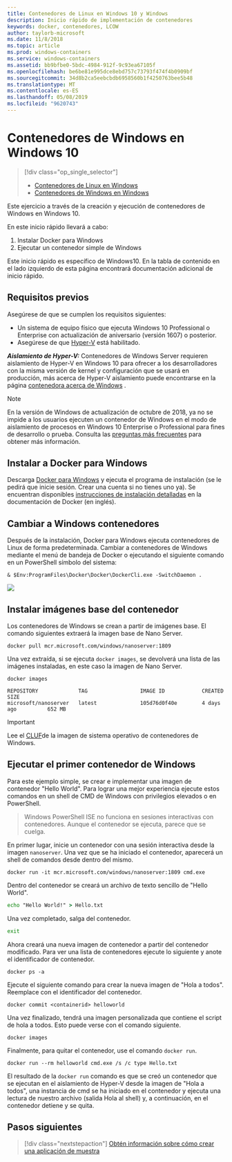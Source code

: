 ```yaml
---
title: Contenedores de Linux en Windows 10 y Windows
description: Inicio rápido de implementación de contenedores
keywords: docker, contenedores, LCOW
author: taylorb-microsoft
ms.date: 11/8/2018
ms.topic: article
ms.prod: windows-containers
ms.service: windows-containers
ms.assetid: bb9bfbe0-5bdc-4984-912f-9c93ea67105f
ms.openlocfilehash: be6be81e995dce8ebd757c73793f474f4b0909bf
ms.sourcegitcommit: 34d8b2ca5eebcbdb6958560b1f4250763bee5b48
ms.translationtype: MT
ms.contentlocale: es-ES
ms.lasthandoff: 05/08/2019
ms.locfileid: "9620743"
---
```

# <a name="windows-containers-on-windows-10"></a>Contenedores de Windows en Windows 10

> [!div class="op_single_selector"]
> - [Contenedores de Linux en Windows](quick-start-windows-10-linux.md)
> - [Contenedores de Windows en Windows](quick-start-windows-10.md)

Este ejercicio a través de la creación y ejecución de contenedores de Windows en Windows 10.

En este inicio rápido llevará a cabo:

1. Instalar Docker para Windows
2. Ejecutar un contenedor simple de Windows

Este inicio rápido es específico de Windows10. En la tabla de contenido en el lado izquierdo de esta página encontrará documentación adicional de inicio rápido.

## <a name="prerequisites"></a>Requisitos previos
Asegúrese de que se cumplen los requisitos siguientes:
- Un sistema de equipo físico que ejecuta Windows 10 Professional o Enterprise con actualización de aniversario (versión 1607) o posterior. 
- Asegúrese de que [Hyper-V](https://docs.microsoft.com/virtualization/hyper-v-on-windows/reference/hyper-v-requirements) está habilitado.

***Aislamiento de Hyper-V:*** Contenedores de Windows Server requieren aislamiento de Hyper-V en Windows 10 para ofrecer a los desarrolladores con la misma versión de kernel y configuración que se usará en producción, más acerca de Hyper-V aislamiento puede encontrarse en la página [contenedora acerca de Windows](../about/index.md) .

> [!NOTE]
> En la versión de Windows de actualización de octubre de 2018, ya no se impide a los usuarios ejecuten un contenedor de Windows en el modo de aislamiento de procesos en Windows 10 Enterprise o Professional para fines de desarrollo o prueba. Consulta las [preguntas más frecuentes](../about/faq.md) para obtener más información.

## <a name="install-docker-for-windows"></a>Instalar a Docker para Windows

Descarga [Docker para Windows](https://store.docker.com/editions/community/docker-ce-desktop-windows) y ejecuta el programa de instalación (se le pedirá que inicie sesión. Crear una cuenta si no tienes uno ya). Se encuentran disponibles [instrucciones de instalación detalladas](https://docs.docker.com/docker-for-windows/install) en la documentación de Docker (en inglés).

## <a name="switch-to-windows-containers"></a>Cambiar a Windows contenedores

Después de la instalación, Docker para Windows ejecuta contenedores de Linux de forma predeterminada. Cambiar a contenedores de Windows mediante el menú de bandeja de Docker o ejecutando el siguiente comando en un PowerShell símbolo del sistema:

```console
& $Env:ProgramFiles\Docker\Docker\DockerCli.exe -SwitchDaemon .
```

![](./media/docker-for-win-switch.png)

## <a name="install-base-container-images"></a>Instalar imágenes base del contenedor

Los contenedores de Windows se crean a partir de imágenes base. El comando siguientes extraerá la imagen base de Nano Server.

```console
docker pull mcr.microsoft.com/windows/nanoserver:1809
```

Una vez extraída, si se ejecuta `docker images`, se devolverá una lista de las imágenes instaladas, en este caso la imagen de Nano Server.

```console
docker images

REPOSITORY             TAG                 IMAGE ID            CREATED             SIZE
microsoft/nanoserver   latest              105d76d0f40e        4 days ago          652 MB
```

> [!IMPORTANT]
> Lee el [CLUF](../images-eula.md)de la imagen de sistema operativo de contenedores de Windows.

## <a name="run-your-first-windows-container"></a>Ejecutar el primer contenedor de Windows

Para este ejemplo simple, se crear e implementar una imagen de contenedor "Hello World". Para lograr una mejor experiencia ejecute estos comandos en un shell de CMD de Windows con privilegios elevados o en PowerShell.

> Windows PowerShell ISE no funciona en sesiones interactivas con contenedores. Aunque el contenedor se ejecuta, parece que se cuelga.

En primer lugar, inicie un contenedor con una sesión interactiva desde la imagen `nanoserver`. Una vez que se ha iniciado el contenedor, aparecerá un shell de comandos desde dentro del mismo.  

```console
docker run -it mcr.microsoft.com/windows/nanoserver:1809 cmd.exe
```

Dentro del contenedor se creará un archivo de texto sencillo de "Hello World".

```cmd
echo "Hello World!" > Hello.txt
```   

Una vez completado, salga del contenedor.

```cmd
exit
```

Ahora creará una nueva imagen de contenedor a partir del contenedor modificado. Para ver una lista de contenedores ejecute lo siguiente y anote el identificador de contenedor.

```console
docker ps -a
```

Ejecute el siguiente comando para crear la nueva imagen de "Hola a todos". Reemplace <containerid> con el identificador del contenedor.

```console
docker commit <containerid> helloworld
```

Una vez finalizado, tendrá una imagen personalizada que contiene el script de hola a todos. Esto puede verse con el comando siguiente.

```console
docker images
```

Finalmente, para quitar el contenedor, use el comando `docker run`.

```console
docker run --rm helloworld cmd.exe /s /c type Hello.txt
```

El resultado de la `docker run` comando es que se creó un contenedor que se ejecutan en el aislamiento de Hyper-V desde la imagen de "Hola a todos", una instancia de cmd se ha iniciado en el contenedor y ejecuta una lectura de nuestro archivo (salida Hola al shell) y, a continuación, en el contenedor detiene y se quita.

## <a name="next-steps"></a>Pasos siguientes

> [!div class="nextstepaction"]
> [Obtén información sobre cómo crear una aplicación de muestra](./building-sample-app.md)
